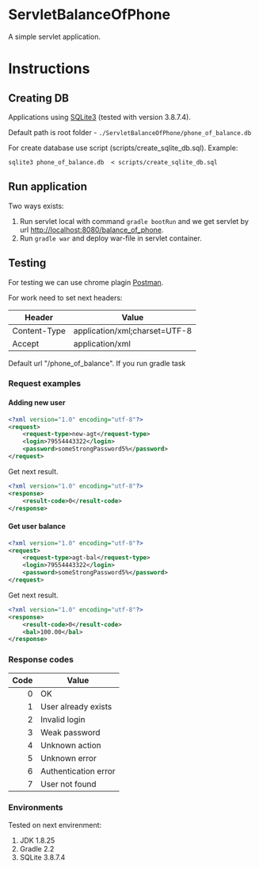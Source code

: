 ServletBalanceOfPhone
===========

A simple servlet application.

# Instructions
## Creating DB
Applications using [SQLite3](http://www.sqlite.org/) (tested with version 3.8.7.4).

Default path is root folder - ```./ServletBalanceOfPhone/phone_of_balance.db```

For create database use script (scripts/create_sqlite_db.sql). Example:

```
sqlite3 phone_of_balance.db  < scripts/create_sqlite_db.sql
```

## Run application
Two ways exists:

1. Run servlet local with command ```gradle bootRun``` and we get servlet by url
[http://localhost:8080/balance_of_phone]((http://localhost:8080/balance_of_phone)).
2. Run ```gradle war``` and deploy war-file in servlet container.

## Testing

For testing we can use chrome plagin [Postman](http://www.getpostman.com/).

For work need to set next headers:

|Header      |Value                        |
|------------|-----------------------------|
|Content-Type|application/xml;charset=UTF-8|
|Accept      |application/xml              |

Default url "/phone_of_balance".
If you run gradle task

### Request examples
#### Adding new user

```xml
<?xml version="1.0" encoding="utf-8"?>
<request>
	<request-type>new-agt</request-type>
	<login>79554443322</login>
	<password>someStrongPassword5%</password>
</request>
```

Get next result.

```xml
<?xml version="1.0" encoding="utf-8"?>
<response>
	<result-code>0</result-code>
</response>
```

#### Get user balance

```xml
<?xml version="1.0" encoding="utf-8"?>
<request>
	<request-type>agt-bal</request-type>
	<login>79554443322</login>
	<password>someStrongPassword5%</password>
</request>
```

Get next result.

```xml
<?xml version="1.0" encoding="utf-8"?>
<response>
	<result-code>0</result-code>
	<bal>100.00</bal>
</response>
```
### Response codes

|Code|Value|
|---:|-----|
|0|OK|
|1|User already exists|
|2|Invalid login|
|3|Weak password|
|4|Unknown action|
|5|Unknown error|
|6|Authentication error|
|7|User not found|

### Environments
Tested on next envirenment:

1. JDK 1.8.25
2. Gradle 2.2
3. SQLite 3.8.7.4